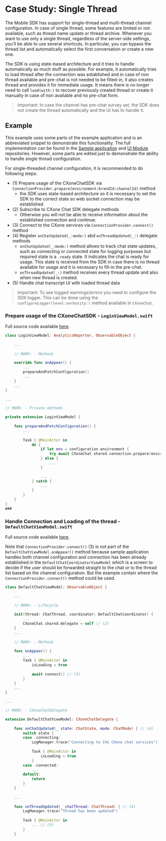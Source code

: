 # Case Study: Single Thread

The Mobile SDK has support for single-thread and multi-thread channel configuration. In case of single thread, some features are limited or not available, such as thread name update or thread archive. Whenever you want to use only a single thread, regardless of the server-side settings, you'll be able to use
several shortcuts. In particular, you can bypass the thread list and automatically select the first conversation or create a new one.

The SDK is using state-based architecture and it tries to handle automatically as much stuff as possible. For example, it automatically tries to load thread after the connection was established and in case of non thread available and pre-chat is not needed to be filled-in, it also creates thread and provides it for immediate usage. It means there is no longer need to call `load(with:)` to recover previously created thread or create it manually in case of non available and no pre-chat form. 

> Important: In case the channel has pre-chat survey set, the SDK does not create the thread automatically and the UI has to handle it.


## Example

This example uses some parts of the example application and is an abbreviated snippet to demonstrate this functionality. The full implementation can be found in the [Sample application](https://github.com/nice-devone/nice-cxone-mobile-sdk-ios/tree/main/sample) and [UI Module](https://github.com/nice-devone/nice-cxone-mobile-sdk-ios/tree/main/cxone-chat-ui) repositories. However, some parts are edited just to demonstrate the ability to handle single thread configuration.

For single-threaded channel configuration, it is recommended to do following steps:

- (1) Prepare usage of the CXoneChatSDK via `ConnectionProvider.prepare(environment:brandId:channelId)` method
  - the SDK uses state-based architecture so it is necessary to set the SDK to the correct state so web socket connection may be established
- (2) Subscribe to CXone Chat SDK delegate methods
  - Otherwise you will not be able to receive information about the established connection and continue.
- (3) Connect to the CXone services via `ConnectionProvider.connect()` method
- (4) Register `onChatUpdated(_:mode:)` abd `onThreadUpdated(_:)` delegate methods
  - `onChatUpdated(_:mode:)` method allows to track chat state updates, such as connecting or connected state for logging purposes but required state is a `.ready` state. It indicates the chat is ready for usage. This state is received from the SDK in case there is no thread available for usage and it is necessary to fill-in the pre-chat.
  - `onThreadUpdated(_:)` method receives every thread update and also when new thread is created.
- (5) Handle chat transcript UI with loaded thread data

> Important: To see logged warnings/errors you need to configure the SDK logger. This can be done using the `configureLogger(level:verbosity:)` method available in `CXoneChat`.

### Prepare usage of the CXoneChatSDK - `LoginViewModel.swift`
Full source code available [here](https://github.com/nice-devone/nice-cxone-mobile-sdk-ios/blob/main/sample/iOSSDKExample/Sources/Presentation/Views/Login/LoginViewModel.swift).

```swift
class LoginViewModel: AnalyticsReporter, ObservableObject {
    
    ...
    
    // MARK: - Methods

    override func onAppear() {
        ...
        prepareAndFetchConfiguration()
        ...
    }
    ...
}

...

// MARK: - Private methods

private extension LoginViewModel {
    
    func prepareAndFetchConfiguration() {
        ...
        
        Task { @MainActor in
            do {
                if let env = configuration.environment {
                    try await CXoneChat.shared.connection.prepare(environment: env, brandId: configuration.brandId, channelId: configuration.channelId) // (1)
                } else {
                    ...
                }

                ...
            } catch {
                ...
            }
        }
    }
}
### 
```

### Handle Connection and Loading of the thread - `DefaultChatViewModel.swift`
Full source code available [here](https://github.com/nice-devone/nice-cxone-mobile-sdk-ios/blob/main/cxone-chat-ui/Sources/Presentation/Implementation/Default/Chat/DefaultChatViewModel.swift).

Note that `ConnectionProvider.connect()` (3) is not part of the `DefaultChatViewModel.onAppear()` method because sample application handles both channel configuration and connection has been already established in the `DefaultChatCoordinatorViewModel` which is a screen to decide if the user should be forwarded straight to the chat or to the thread list based on the channel configuration. But the example contain where the `ConnectionProvider.connect()` method could be used.

```swift
class DefaultChatViewModel: ObservableObject {

    ...
    
    // MARK: - Lifecycle
    
    init(thread: ChatThread, coordinator: DefaultChatCoordinator) {
        ...
        CXoneChat.shared.delegate = self // (2)
    }
    ...
    
    // MARK: - Methods
    
    func onAppear() {
        ...
        Task { @MainActor in
            isLoading = true
            
            await connect() // (3)
        }
    }
    ...
}

...

// MARK: - CXoneChatDelegate

extension DefaultChatViewModel: CXoneChatDelegate {
    
    func onChatUpdated(_ state: ChatState, mode: ChatMode) { // (4)
        switch state {
        case .connecting:
            LogManager.trace("Connecting to the CXone chat services")
            
            Task { @MainActor in
                isLoading = true
            }
        case .connected:
            ...
        default:
            return
        }
    }
    
    ...
    
    func onThreadUpdated(_ chatThread: ChatThread) { // (4)
        LogManager.trace("Thread has been updated")
        
        Task { @MainActor in
            ... // (5)
        }
    }
``` 
